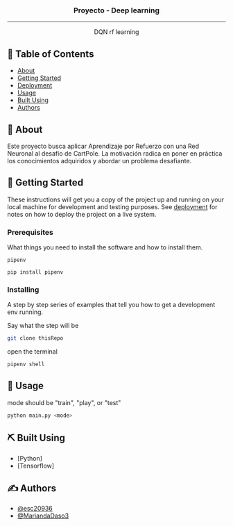 

<h3 align="center">Proyecto - Deep learning</h3>

<div align="center">
</div>

---

<p align="center">  DQN rf learning
    <br> 
</p>

## 📝 Table of Contents

- [About](#about)
- [Getting Started](#getting_started)
- [Deployment](#deployment)
- [Usage](#usage)
- [Built Using](#built_using)
- [Authors](#authors)

## 🧐 About <a name = "about"></a>

Este proyecto busca aplicar Aprendizaje por Refuerzo con una Red Neuronal al desafío de CartPole. La motivación radica en poner en práctica los conocimientos adquiridos y abordar un problema desafiante.

## 🏁 Getting Started <a name = "getting_started"></a>

These instructions will get you a copy of the project up and running on your local machine for development and testing purposes. See [deployment](#deployment) for notes on how to deploy the project on a live system.

### Prerequisites

What things you need to install the software and how to install them.

```
pipenv

pip install pipenv
```

### Installing

A step by step series of examples that tell you how to get a development env running.

Say what the step will be

```bash
git clone thisRepo
```
open the terminal

```bash
pipenv shell
```


## 🎈 Usage <a name="usage"></a>


mode should be "train", "play", or "test"

```bash
python main.py <mode>
```


## ⛏️ Built Using <a name = "built_using"></a>

- [Python]
- [Tensorflow]

## ✍️ Authors <a name = "authors"></a>

- [@esc20936](https://github.com/esc20936)
- [@MariandaDaso3](https://github.com/MarianaDaso3)
